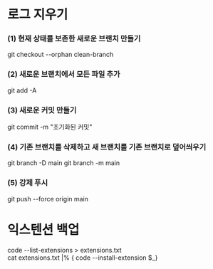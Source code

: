 # 로그 지우기

### (1) 현재 상태를 보존한 새로운 브랜치 만들기
git checkout --orphan clean-branch

### (2) 새로운 브랜치에서 모든 파일 추가
git add -A

### (3) 새로운 커밋 만들기
git commit -m "초기화된 커밋"

### (4) 기존 브랜치를 삭제하고 새 브랜치를 기존 브랜치로 덮어씌우기
git branch -D main
git branch -m main

### (5) 강제 푸시
git push --force origin main


# 익스텐션 백업
code --list-extensions > extensions.txt
<br>
cat extensions.txt |% { code --install-extension $_}
